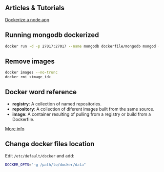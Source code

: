
## Articles & Tutorials

[Dockerize a node app](https://nodesource.com/blog/dockerizing-your-nodejs-applications)


## Running mongodb dockerized

```sh
docker run -d -p 27017:27017 --name mongodb dockerfile/mongodb mongod --smallfiles
```

## Remove images

```sh
docker images --no-trunc
docker rmi <image_id>
```

## Docker word reference

* **registry**: A collection of named repositories.
* **repository**: A collection of diferent images built from the same source.
* **image**: A container resulting of pulling from a registry or build from a Dockerfile.

[More info](http://blog.thoward37.me/articles/where-are-docker-images-stored/)

## Change docker files location

Edit `/etc/default/docker` and add:

```sh
DOCKER_OPTS="-g /path/to/docker/data"
```

<!--stackedit_data:
eyJoaXN0b3J5IjpbNDQxMjg1MjY0XX0=
-->